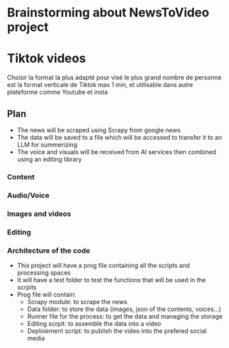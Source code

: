 # Brainstorming about NewsToVideo project
# Tiktok videos
Choisir la format la plus adapté pour visé le plus grand nombre de personne est la format verticale de Tiktok max 1 min, et utilisable dans autre plateforme comme Youtube et insta 
## Plan
- The news will be scraped using Scrapy from google news
- The data will be saved to a file which will be accessed to transfer it to an LLM for summerizing 
- The voice and visuals will be received from AI services then combined using an editing library

### Content

### Audio/Voice

### Images and videos

### Editing

### Architecture of the code
- This project will have a prog file containing all the scripts and processing spaces
- It will have a test folder to test the functions that will be used in the scrpits
- Prog file will contain:
    - Scrapy module: to scrape the news
    - Data folder: to store the data (images, json of the contents, voices...)
    - Runner file for the process: to get the data and managing the storage
    - Editing scrpit: to assemble the data into a video
    - Deploiement script: to publish the video into the prefered social media
